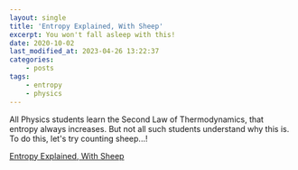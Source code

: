 ```yaml
---
layout: single
title: 'Entropy Explained, With Sheep'
excerpt: You won't fall asleep with this!
date: 2020-10-02
last_modified_at: 2023-04-26 13:22:37
categories:
    - posts
tags:
    - entropy
    - physics
---
```


All Physics students learn the Second Law of Thermodynamics, that entropy always increases.
But not all such students understand why this is. To do this, let's try counting sheep...!

[Entropy Explained, With Sheep](https://aatishb.com/entropy/)
